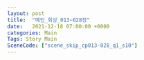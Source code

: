 ```yaml
---
layout: post
title:  "메인_회상_013~028장"
date:   2021-12-18 07:00:00 +0000
categories: Main
Tags: Story Main
SceneCode: ["scene_skip_cp013-028_q1_s10"]
---
```

